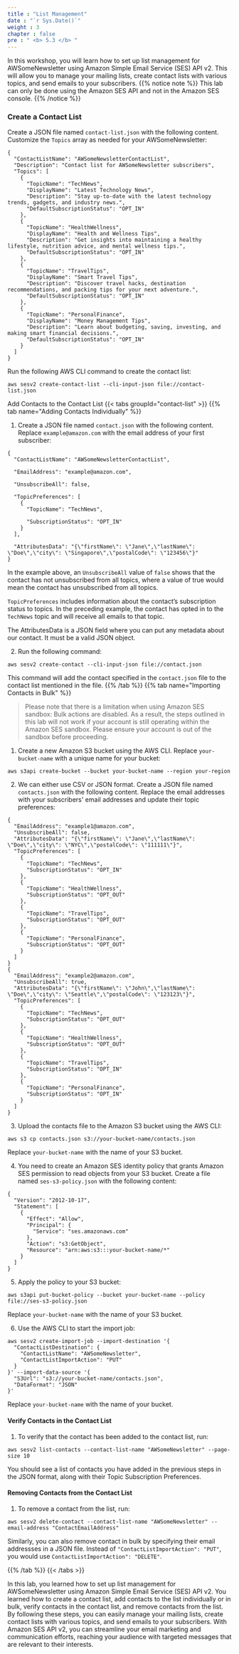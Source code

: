 ```yaml
---
title : "List Management"
date : "`r Sys.Date()`"
weight : 3
chapter : false
pre : " <b> 5.3 </b> "
---
```


In this workshop, you will learn how to set up list management for AWSomeNewsletter using Amazon Simple Email Service (SES) API v2. This will allow you to manage your mailing lists, create contact lists with various topics, and send emails to your subscribers.
{{% notice note %}}
This lab can only be done using the Amazon SES API and not in the Amazon SES console.
{{% /notice %}}

### Create a Contact List
Create a JSON file named `contact-list.json` with the following content. Customize the `Topics` array as needed for your AWSomeNewsletter:
```
{
  "ContactListName": "AWSomeNewsletterContactList",
  "Description": "Contact list for AWSomeNewsletter subscribers",
  "Topics": [
    {
      "TopicName": "TechNews",
      "DisplayName": "Latest Technology News",
      "Description": "Stay up-to-date with the latest technology trends, gadgets, and industry news.",
      "DefaultSubscriptionStatus": "OPT_IN"
    },
    {
      "TopicName": "HealthWellness",
      "DisplayName": "Health and Wellness Tips",
      "Description": "Get insights into maintaining a healthy lifestyle, nutrition advice, and mental wellness tips.",
      "DefaultSubscriptionStatus": "OPT_IN"
    },
    {
      "TopicName": "TravelTips",
      "DisplayName": "Smart Travel Tips",
      "Description": "Discover travel hacks, destination recommendations, and packing tips for your next adventure.",
      "DefaultSubscriptionStatus": "OPT_IN"
    },
    {
      "TopicName": "PersonalFinance",
      "DisplayName": "Money Management Tips",
      "Description": "Learn about budgeting, saving, investing, and making smart financial decisions.",
      "DefaultSubscriptionStatus": "OPT_IN"
    }
  ]
}
```

Run the following AWS CLI command to create the contact list:
```
aws sesv2 create-contact-list --cli-input-json file://contact-list.json
```
Add Contacts to the Contact List
{{< tabs groupId="contact-list" >}}
{{% tab name="Adding Contacts Individually" %}}
1. Create a JSON file named `contact.json` with the following content. Replace `example@amazon.com` with the email address of your first subscriber:
```
{
  "ContactListName": "AWSomeNewsletterContactList",

  "EmailAddress": "example@amazon.com",

  "UnsubscribeAll": false,

  "TopicPreferences": [
    {
      "TopicName": "TechNews",

      "SubscriptionStatus": "OPT_IN"
    }
  ],

  "AttributesData": "{\"firstName\": \"Jane\",\"lastName\": \"Doe\",\"city\": \"Singapore\",\"postalCode\": \"123456\"}"
}
```
In the example above, an `UnsubscribeAll` value of `false` shows that the contact has not unsubscribed from all topics, where a value of true would mean the contact has unsubscribed from all topics.

`TopicPreferences` includes information about the contact’s subscription status to topics. In the preceding example, the contact has opted in to the `TechNews` topic and will receive all emails to that topic.

The AttributesData is a JSON field where you can put any metadata about our contact. It must be a valid JSON object.

2. Run the following command:
```
aws sesv2 create-contact --cli-input-json file://contact.json
```
This command will add the contact specified in the `contact.json` file to the contact list mentioned in the file.
{{% /tab %}}
{{% tab name="Importing Contacts in Bulk" %}}
>Please note that there is a limitation when using Amazon SES sandbox: Bulk actions are disabled. As a result, the steps outlined in this lab will not work if your account is still operating within the Amazon SES sandbox. Please ensure your account is out of the sandbox before proceeding.

1. Create a new Amazon S3 bucket using the AWS CLI. Replace `your-bucket-name` with a unique name for your bucket:
```
aws s3api create-bucket --bucket your-bucket-name --region your-region
```

2. We can either use CSV or JSON format. Create a JSON file named `contacts.json` with the following content. Replace the email addresses with your subscribers' email addresses and update their topic preferences:
```
{
  "EmailAddress": "example1@amazon.com",
  "UnsubscribeAll": false,
  "AttributesData": "{\"firstName\": \"Jane\",\"lastName\": \"Doe\",\"city\": \"NYC\",\"postalCode\": \"111111\"}",
  "TopicPreferences": [
    {
      "TopicName": "TechNews",
      "SubscriptionStatus": "OPT_IN"
    },
    {
      "TopicName": "HealthWellness",
      "SubscriptionStatus": "OPT_OUT"
    },
    {
      "TopicName": "TravelTips",
      "SubscriptionStatus": "OPT_OUT"
    },
    {
      "TopicName": "PersonalFinance",
      "SubscriptionStatus": "OPT_OUT"
    }
  ]
}
{
  "EmailAddress": "example2@amazon.com",
  "UnsubscribeAll": true,
  "AttributesData": "{\"firstName\": \"John\",\"lastName\": \"Doe\",\"city\": \"Seattle\",\"postalCode\": \"123123\"}",
  "TopicPreferences": [
    {
      "TopicName": "TechNews",
      "SubscriptionStatus": "OPT_OUT"
    },
    {
      "TopicName": "HealthWellness",
      "SubscriptionStatus": "OPT_OUT"
    },
    {
      "TopicName": "TravelTips",
      "SubscriptionStatus": "OPT_IN"
    },
    {
      "TopicName": "PersonalFinance",
      "SubscriptionStatus": "OPT_IN"
    }
  ]
}
```
3. Upload the contacts file to the Amazon S3 bucket using the AWS CLI:
```
aws s3 cp contacts.json s3://your-bucket-name/contacts.json
```
Replace `your-bucket-name` with the name of your S3 bucket.

4. You need to create an Amazon SES identity policy that grants Amazon SES permission to read objects from your S3 bucket. Create a file named `ses-s3-policy.json` with the following content:
```
{
  "Version": "2012-10-17",
  "Statement": [
    {
      "Effect": "Allow",
      "Principal": {
        "Service": "ses.amazonaws.com"
      },
      "Action": "s3:GetObject",
      "Resource": "arn:aws:s3:::your-bucket-name/*"
    }
  ]
}
```

5. Apply the policy to your S3 bucket:
```
aws s3api put-bucket-policy --bucket your-bucket-name --policy file://ses-s3-policy.json
```
Replace `your-bucket-name` with the name of your S3 bucket. 

6. Use the AWS CLI to start the import job:
```
aws sesv2 create-import-job --import-destination '{
  "ContactListDestination": {
    "ContactListName": "AWSomeNewsletter",
    "ContactListImportAction": "PUT"
  }
}' --import-data-source '{
  "S3Url": "s3://your-bucket-name/contacts.json",
  "DataFormat": "JSON"
}'
```
Replace `your-bucket-name` with the name of your bucket.

#### Verify Contacts in the Contact List
1. To verify that the contact has been added to the contact list, run:
```
aws sesv2 list-contacts --contact-list-name "AWSomeNewsletter" --page-size 10
```
You should see a list of contacts you have added in the previous steps in the JSON format, along with their Topic Subscription Preferences.

#### Removing Contacts from the Contact List
1. To remove a contact from the list, run:
```
aws sesv2 delete-contact --contact-list-name "AWSomeNewsletter" --email-address "ContactEmailAddress"
```
Similarly, you can also remove contact in bulk by specifying their email addressses in a JSON file. Instead of `"ContactListImportAction": "PUT"`, you would use `ContactListImportAction": "DELETE"`.

{{% /tab %}}
{{< /tabs >}}

In this lab, you learned how to set up list management for AWSomeNewsletter using Amazon Simple Email Service (SES) API v2. You learned how to create a contact list, add contacts to the list individually or in bulk, verify contacts in the contact list, and remove contacts from the list. By following these steps, you can easily manage your mailing lists, create contact lists with various topics, and send emails to your subscribers. With Amazon SES API v2, you can streamline your email marketing and communication efforts, reaching your audience with targeted messages that are relevant to their interests.